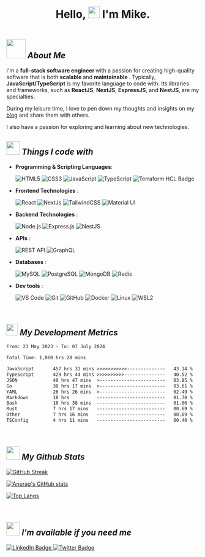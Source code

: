 <!-- markdownlint-disable -->
<h1 align="center"><b>Hello, <img src="https://media.giphy.com/media/hvRJCLFzcasrR4ia7z/giphy.gif" width="30"> I'm Mike. </b></h1>

<img src="https://komarev.com/ghpvc/?username=mich-deg&style=for-the-badge&color=brightgreen" alt=""/>

<!-- <div>

![visitors](https://img.shields.io/endpoint?color=brightgreen&label=Profile%20views&style=for-the-badge&url=https%3A%2F%2Fhits.dwyl.com%2Fmich-deg%2Fmich-deg.json)

</div> -->

<h2> <img src="https://media.giphy.com/media/FTL7HXxpMcB2SHWOGY/giphy.gif" width="50"> <b> <i> About Me </i> </b>  </h2>

<p>

I'm a <b> full-stack software engineer </b> with a passion for creating high-quality software that is both <b> scalable </b> and <b> maintainable </b>.
Typically, <b>JavaScript/TypeScript</b> is my favorite language to code with. Its libraries and frameworks, such as <b>ReactJS</b>, <b>NextJS</b>, <b>ExpressJS</b>, and <b>NestJS</b>, are my specialties. 

During my leisure time, I love to pen down my thoughts and insights on my [blog](https://www.mikelab.xyz/) and share them with others. 

I also have a passion for exploring and learning about new technologies.

</p>

<h2> <img src="https://media2.giphy.com/media/QssGEmpkyEOhBCb7e1/giphy.gif?cid=ecf05e47a0n3gi1bfqntqmob8g9aid1oyj2wr3ds3mg700bl&rid=giphy.gif" width ="35"><b> <i> Things I code with </i> </b>  </h2>

<p align="center">

- **Programming & Scripting Languages**:

  ![HTML5](https://img.shields.io/badge/HTML5-E34F26?style=for-the-badge&logo=html5&logoColor=white)
  ![CSS3](https://img.shields.io/badge/CSS3-1572B6?style=for-the-badge&logo=css3&logoColor=white)
  ![JavaScript](https://img.shields.io/badge/JavaScript-F7DF1E?style=for-the-badge&logo=javascript&logoColor=black)
  ![TypeScript](https://img.shields.io/badge/TypeScript-007ACC?style=for-the-badge&logo=typescript&logoColor=white)
  ![Terraform HCL Badge](https://img.shields.io/badge/Terraform-HCL-623CE4?style=for-the-badge&logo=terraform&logoColor=white)

- **Frontend Technologies** :

  ![React](https://img.shields.io/badge/React-61DAFB?style=for-the-badge&logo=react&logoColor=black)
  ![NextJs](https://img.shields.io/badge/Next.js-000000?style=for-the-badge&logo=next.js&logoColor=white)
  ![TailwindCSS](https://img.shields.io/badge/Tailwind%20CSS-38B2AC?style=for-the-badge&logo=tailwind-css&logoColor=white)
  ![Material UI](https://img.shields.io/badge/Material--UI-blue?style=for-the-badge&logo=material-ui&logoColor=white)

- **Backend Technologies** :

  ![Node.js](https://img.shields.io/badge/Node.js-green.svg?style=for-the-badge&logo=node.js&logoColor=white)
  ![Express.js](https://img.shields.io/badge/Express.js-000000?style=for-the-badge&logo=express&logoColor=white)
  ![NestJS](https://img.shields.io/badge/NestJS-E0234E?style=for-the-badge&logo=nestjs&logoColor=white)

- **APIs** :

  ![REST API](https://img.shields.io/badge/REST%20API-FF5733?style=for-the-badge&logo=rest&logoColor=white)
  ![GraphQL](https://img.shields.io/badge/GraphQL-E10098?style=for-the-badge&logo=graphql&logoColor=white)

- **Databases** :

  ![MySQL](https://img.shields.io/badge/MySQL-4479A1?style=for-the-badge&logo=mysql&logoColor=white)
  ![PostgreSQL](https://img.shields.io/badge/PostgreSQL-4169E1?style=for-the-badge&logo=postgresql&logoColor=white)
  ![MongoDB](https://img.shields.io/badge/MongoDB-47A248?style=for-the-badge&logo=mongodb&logoColor=white)
  ![Redis](https://img.shields.io/badge/Redis-DB-red.svg?style=for-the-badge&logo=redis&logoColor=white)

- **Dev tools** :

  ![VS Code](https://img.shields.io/badge/Visual%20Studio%20Code-007ACC?style=for-the-badge&logo=visual-studio-code&logoColor=white)
  ![Git](https://img.shields.io/badge/Git-F05032?style=for-the-badge&logo=git&logoColor=white)
  ![GitHub](https://img.shields.io/badge/GitHub-181717?style=for-the-badge&logo=github&logoColor=white)
  ![Docker](https://img.shields.io/badge/Docker-2496ED?style=for-the-badge&logo=docker&logoColor=white)
  ![Linux](https://img.shields.io/badge/Linux-OS-yellow.svg?style=for-the-badge&logo=linux&logoColor=white)
  ![WSL2](https://img.shields.io/badge/WSL2-blue?style=for-the-badge&logo=windows&logoColor=white)

</p>
<br>
<!-- ### :bar_chart: <b> Coding Stats </b> -->

<h2><img src="https://media.giphy.com/media/bmQBu3aSF0DxadphkG/giphy.gif" width="30"> <b> <i> My Development Metrics </i> </b> </h2>

<!--START_SECTION:waka-->

```txt
From: 23 May 2023 - To: 07 July 2024

Total Time: 1,060 hrs 28 mins

JavaScript       457 hrs 31 mins >>>>>>>>>>>--------------   43.14 %
TypeScript       429 hrs 44 mins >>>>>>>>>>---------------   40.52 %
JSON             40 hrs 47 mins  >------------------------   03.85 %
Go               38 hrs 17 mins  >------------------------   03.61 %
YAML             26 hrs 26 mins  >------------------------   02.49 %
Markdown         18 hrs          -------------------------   01.70 %
Bash             10 hrs 38 mins  -------------------------   01.00 %
Rust             7 hrs 17 mins   -------------------------   00.69 %
Other            7 hrs 16 mins   -------------------------   00.69 %
TSConfig         4 hrs 11 mins   -------------------------   00.40 %
```

<!--END_SECTION:waka-->

<!--
### :bar_chart: <b> Github Stats </b> -->

<br>

<h2><img src="https://media.giphy.com/media/iY8CRBdQXODJSCERIr/giphy.gif" width="35"><b> <i> My Github Stats </i> </b></h2>

<!-- ## :fire: <b> <i> My GitHub Stats </i> </b> -->

<!-- #### Profile visits

![visitors](https://visitor-badge.glitch.me/badge?page_id=mich-deg.mich-deg) -->

<!-- [![HitCount](https://hits.dwyl.com/mich-deg/mich-deg.svg?style=flat-square)](http://hits.dwyl.com/mich-deg/mich-deg) -->

<!-- [![HitCount](https://hits.dwyl.com/mich-deg/mich-deg.svg?style=flat)](http://hits.dwyl.com/mich-deg/mich-deg) -->
<div>

[![GitHub Streak](http://github-readme-streak-stats.herokuapp.com?user=mich-deg&theme=tokyonight)](https://git.io/streak-stats)

</div>

<div>

[![Anurag's GitHub stats](https://github-readme-stats.vercel.app/api?username=mich-deg&hide=stars,contribs,issues&count_private=true&show_icons=true&theme=tokyonight)](https://github.com/anuraghazra/github-readme-stats)

</div>

<div>

[![Top Langs](https://github-readme-stats.vercel.app/api/top-langs/?username=mich-deg&layout=compact&theme=vision-friendly-dark)](https://github.com/anuraghazra/github-readme-stats)

</div>

<br>

<h2><img src="https://media.giphy.com/media/Kepgxs7PMy4feKIkfJ/giphy.gif" width="35"><b> <i> I'm available if you need me </i> </b></h2>

<div id="badges">
  <a href="https://www.linkedin.com/in/michael-degife-asfaw-5866113b/">
    <img src="https://img.shields.io/badge/LinkedIn-blue?style=for-the-badge&logo=linkedin&logoColor=white" alt="LinkedIn Badge"/>
  </a>
  <!-- <a href="your-youtube-URL">
    <img src="https://img.shields.io/badge/YouTube-red?style=for-the-badge&logo=youtube&logoColor=white" alt="Youtube Badge"/>
  </a> -->
  <a href="https://twitter.com/asfaw_michael">
    <img src="https://img.shields.io/badge/Twitter-blue?style=for-the-badge&logo=twitter&logoColor=white" alt="Twitter Badge"/>
  </a>
</div>
</div>
